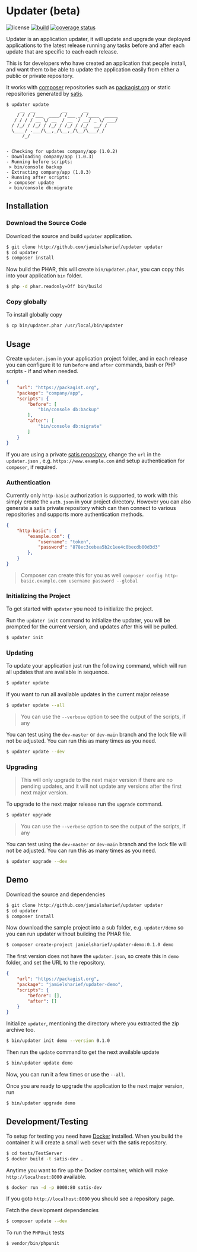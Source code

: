 # Updater (beta)

![license](https://img.shields.io/badge/license-Apache%202-blue)
[![build](https://github.com/jamielsharief/updater/workflows/CI/badge.svg)](https://github.com/jamielsharief/updater/actions)
[![coverage status](https://coveralls.io/repos/github/jamielsharief/updater/badge.svg?branch=main)](https://coveralls.io/github/jamielsharief/updater?branch=main)

Updater is an application updater, it will update and upgrade your deployed applications to the latest release running any tasks before and after each update that are specific to each each release.

This is for developers who have created an application that people install, and want them to be able to update the application easily from either a public or private repository.

It works with [composer](https://getcomposer.org/) repositories such as [packagist.org](https://packagist.org/) or static repositories generated by [satis](https://getcomposer.org/doc/articles/handling-private-packages.md).

```
$ updater update
     __  __          __      __
    / / / /___  ____/ /___ _/ /____  _____
   / / / / __ \/ __  / __ `/ __/ _ \/ ___/
  / /_/ / /_/ / /_/ / /_/ / /_/  __/ /
  \____/ .___/\__,_/\__,_/\__/\___/_/
      /_/


- Checking for updates company/app (1.0.2)
- Downloading company/app (1.0.3)
- Running before scripts:
 > bin/console backup
- Extracting company/app (1.0.3)
- Running after scripts:
 > composer update
 > bin/console db:migrate
```

## Installation


### Download the Source Code

Download the source and build `updater` application.

```bash
$ git clone http://github.com/jamielsharief/updater updater
$ cd updater
$ composer install
```

Now build the PHAR, this will create `bin/updater.phar`, you can copy this into your application `bin` folder.

```bash
$ php -d phar.readonly=Off bin/build
```

### Copy globally

To install globally copy

```bash
$ cp bin/updater.phar /usr/local/bin/updater
```

## Usage

Create `updater.json` in your application project folder, and in each release you can configure it to run `before` and `after` commands, bash or PHP scripts - if and when needed.

```json
{
    "url": "https://packagist.org",
    "package": "company/app",
    "scripts": {
        "before": [
            "bin/console db:backup"
        ],
        "after": [
            "bin/console db:migrate"
        ]
    }
}
```

If you are using a private [satis repository](https://getcomposer.org/doc/articles/handling-private-packages.md), change the `url` in the `updater.json` , e.g. `https://www.example.com` and setup authentication for `composer`, if required.


### Authentication

Currently only `http-basic` authorization is supported, to work with this simply create the `auth.json` in your project directory. However you can also generate a satis private repository which can then connect to various repositories and supports more authentication methods.

```json
{
    "http-basic": {
        "example.com": {
            "username": "token",
            "password": "878ec3cebea5b2c1ee4c0becdb00d3d3"
        },
    }
}
```

> Composer can create this for you as well `composer config http-basic.example.com username password --global`


### Initializing the Project

To get started with `updater` you need to initialize the project.

Run the `updater init` command to initialize the updater, you will be prompted for the current version, and updates after this will be pulled.

```bash
$ updater init
```

### Updating

To update your application just run the following command, which will run all updates that are available in sequence.


```bash
$ updater update
```

If you want to run all available updates in the current major release

```bash
$ updater update --all
```

> You can use the `--verbose` option to see the output of the scripts, if any

You can test using the `dev-master` or `dev-main` branch and the lock file will not be adjusted. You can run this as many times as you need.

```bash
$ updater update --dev
```

### Upgrading

> This will only upgrade to the next major version if there are no pending updates, and it will not update any versions after the first next major version.

To upgrade to the next major release run the `upgrade` command.

```bash
$ updater upgrade
```

> You can use the `--verbose` option to see the output of the scripts, if any

You can test using the `dev-master` or `dev-main` branch and the lock file will not be adjusted. You can run this as many times as you need.

```bash
$ updater upgrade --dev
```

## Demo

Download the source and dependencies

```bash
$ git clone http://github.com/jamielsharief/updater updater
$ cd updater
$ composer install
```

Now download the sample project into a sub folder, e.g. `updater/demo` so you can run updater without
building the PHAR file.

```bash
$ composer create-project jamielsharief/updater-demo:0.1.0 demo
```

The first version does not have the `updater.json`, so create this in `demo` folder, and set the
URL to the repository.

```json
{
    "url": "https://packagist.org",
    "package": "jamielsharief/updater-demo",
    "scripts": {
        "before": [],
        "after": []
    }
}
```

Initialize `updater`, mentioning the directory where you extracted the zip archive too.

```bash
$ bin/updater init demo --version 0.1.0
```

Then run the `update` command to get the next available update

```bash
$ bin/updater update demo
```

Now, you can run it a few times or use the `--all`.

Once you are ready to upgrade the application to the next major version, run

```bash
$ bin/updater upgrade demo
```

## Development/Testing

To setup for testing you need have [Docker](https://docs.docker.com/get-docker/) installed. When you build the container it will create a small web sever with the satis repository.

```bash
$ cd tests/TestServer
$ docker build -t satis-dev .
```

Anytime you want to fire up the Docker container, which will make `http://localhost:8000` available.

```bash
$ docker run -d -p 8000:80 satis-dev
```

If you goto `http://localhost:8000` you should see a repository page.


Fetch the development dependencies

```bash
$ composer update --dev
```

To run the `PHPUnit` tests

```bash
$ vendor/bin/phpunit
```
